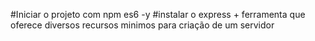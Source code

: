 #Iniciar o projeto com npm es6 -y
#instalar o express + ferramenta que oferece diversos recursos minimos para criação de um servidor

